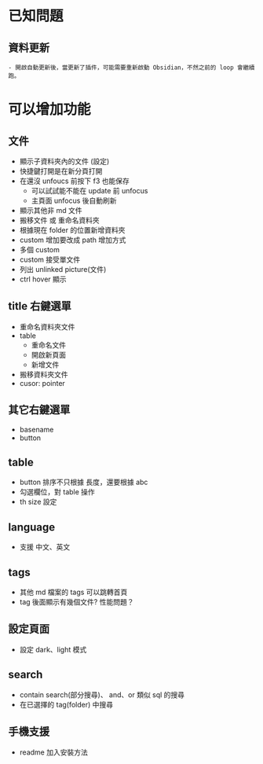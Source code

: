 # 已知問題

## 資料更新
    - 開啟自動更新後，當更新了插件，可能需要重新啟動 Obsidian，不然之前的 loop 會繼續跑。

# 可以增加功能
## 文件
- 顯示子資料夾內的文件 (設定)
- 快捷鍵打開是在新分頁打開
- 在還沒 unfoucs 前按下 f3 也能保存
	- 可以試試能不能在 update 前 unfocus
 	- 主頁面 unfocus 後自動刷新
- 顯示其他非 md 文件
- 搬移文件 或 重命名資料夾
- 根據現在 folder 的位置新增資料夾
- custom 增加要改成 path 增加方式
- 多個 custom
- custom 接受單文件
- 列出 unlinked picture(文件)
- ctrl hover 顯示

## title 右鍵選單
- 重命名資料夾文件
- table
	- 重命名文件
 	- 開啟新頁面
  	- 新增文件
- 搬移資料夾文件
- cusor: pointer

## 其它右鍵選單
- basename
- button

## table
- button 排序不只根據 長度，還要根據 abc
- 勾選欄位，對 table 操作
- th size 設定

## language
- 支援 中文、英文

## tags
- 其他 md 檔案的 tags 可以跳轉首頁
- tag 後面顯示有幾個文件? 性能問題？

## 設定頁面
- 設定 dark、light 模式

## search
- contain search(部分搜尋)、 and、or 類似 sql 的搜尋
- 在已選擇的 tag(folder) 中搜尋

## 手機支援

- readme 加入安裝方法
